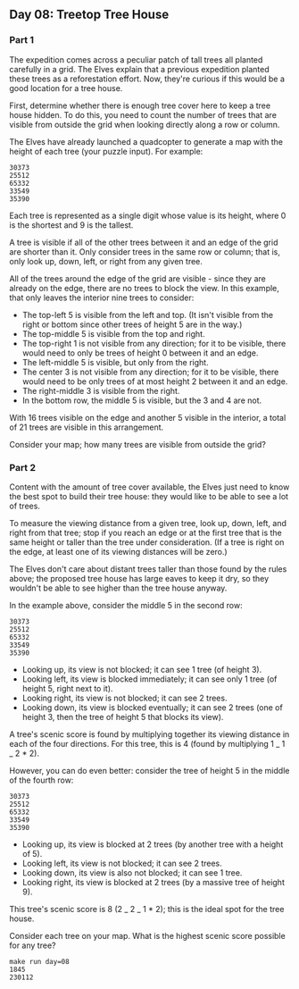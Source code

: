 ## Day 08: Treetop Tree House

### Part 1

The expedition comes across a peculiar patch of tall trees all planted carefully in a grid. The Elves explain that a previous expedition planted these trees as a reforestation effort. Now, they're curious if this would be a good location for a tree house.

First, determine whether there is enough tree cover here to keep a tree house hidden. To do this, you need to count the number of trees that are visible from outside the grid when looking directly along a row or column.

The Elves have already launched a quadcopter to generate a map with the height of each tree (your puzzle input). For example:

```
30373
25512
65332
33549
35390
```

Each tree is represented as a single digit whose value is its height, where 0 is the shortest and 9 is the tallest.

A tree is visible if all of the other trees between it and an edge of the grid are shorter than it. Only consider trees in the same row or column; that is, only look up, down, left, or right from any given tree.

All of the trees around the edge of the grid are visible - since they are already on the edge, there are no trees to block the view. In this example, that only leaves the interior nine trees to consider:

-   The top-left 5 is visible from the left and top. (It isn't visible from the right or bottom since other trees of height 5 are in the way.)
-   The top-middle 5 is visible from the top and right.
-   The top-right 1 is not visible from any direction; for it to be visible, there would need to only be trees of height 0 between it and an edge.
-   The left-middle 5 is visible, but only from the right.
-   The center 3 is not visible from any direction; for it to be visible, there would need to be only trees of at most height 2 between it and an edge.
-   The right-middle 3 is visible from the right.
-   In the bottom row, the middle 5 is visible, but the 3 and 4 are not.

With 16 trees visible on the edge and another 5 visible in the interior, a total of 21 trees are visible in this arrangement.

Consider your map; how many trees are visible from outside the grid?

### Part 2

Content with the amount of tree cover available, the Elves just need to know the best spot to build their tree house: they would like to be able to see a lot of trees.

To measure the viewing distance from a given tree, look up, down, left, and right from that tree; stop if you reach an edge or at the first tree that is the same height or taller than the tree under consideration. (If a tree is right on the edge, at least one of its viewing distances will be zero.)

The Elves don't care about distant trees taller than those found by the rules above; the proposed tree house has large eaves to keep it dry, so they wouldn't be able to see higher than the tree house anyway.

In the example above, consider the middle 5 in the second row:

```
30373
25512
65332
33549
35390
```

-   Looking up, its view is not blocked; it can see 1 tree (of height 3).
-   Looking left, its view is blocked immediately; it can see only 1 tree (of height 5, right next to it).
-   Looking right, its view is not blocked; it can see 2 trees.
-   Looking down, its view is blocked eventually; it can see 2 trees (one of height 3, then the tree of height 5 that blocks its view).

A tree's scenic score is found by multiplying together its viewing distance in each of the four directions. For this tree, this is 4 (found by multiplying 1 _ 1 _ 2 \* 2).

However, you can do even better: consider the tree of height 5 in the middle of the fourth row:

```
30373
25512
65332
33549
35390
```

-   Looking up, its view is blocked at 2 trees (by another tree with a height of 5).
-   Looking left, its view is not blocked; it can see 2 trees.
-   Looking down, its view is also not blocked; it can see 1 tree.
-   Looking right, its view is blocked at 2 trees (by a massive tree of height 9).

This tree's scenic score is 8 (2 _ 2 _ 1 \* 2); this is the ideal spot for the tree house.

Consider each tree on your map. What is the highest scenic score possible for any tree?

```console
make run day=08
1845
230112
```

